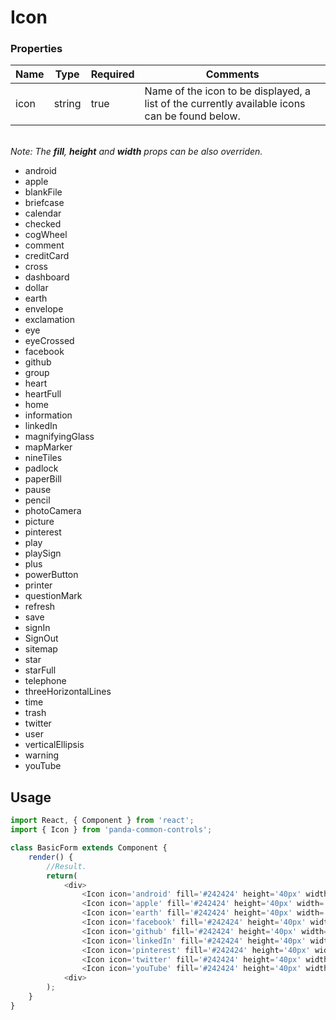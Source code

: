 # Icon

### Properties

| Name  | Type   | Required | Comments |
| ------|--------|----------|----------|
| icon  | string | true     | Name of the icon to be displayed, a list of the currently available icons can be found below. |

<br/>_Note: The **fill**, **height** and **width** props can be also overriden._

- android
- apple
- blankFile
- briefcase
- calendar
- checked
- cogWheel
- comment
- creditCard
- cross
- dashboard
- dollar
- earth
- envelope
- exclamation
- eye
- eyeCrossed
- facebook
- github
- group
- heart
- heartFull
- home
- information
- linkedIn
- magnifyingGlass
- mapMarker
- nineTiles
- padlock
- paperBill
- pause
- pencil
- photoCamera
- picture
- pinterest
- play
- playSign
- plus
- powerButton
- printer
- questionMark
- refresh
- save
- signIn
- SignOut
- sitemap
- star
- starFull
- telephone
- threeHorizontalLines
- time
- trash
- twitter
- user
- verticalEllipsis
- warning
- youTube

## Usage

```javascript
import React, { Component } from 'react';
import { Icon } from 'panda-common-controls';

class BasicForm extends Component {
    render() {
        //Result.
        return(
            <div>
                <Icon icon='android' fill='#242424' height='40px' width='40px'/>
                <Icon icon='apple' fill='#242424' height='40px' width='40px'/>
                <Icon icon='earth' fill='#242424' height='40px' width='40px'/>px'/>
                <Icon icon='facebook' fill='#242424' height='40px' width='40px'/>
                <Icon icon='github' fill='#242424' height='40px' width='40px'/>
                <Icon icon='linkedIn' fill='#242424' height='40px' width='40px'/>
                <Icon icon='pinterest' fill='#242424' height='40px' width='40px'/>
                <Icon icon='twitter' fill='#242424' height='40px' width='40px'/>
                <Icon icon='youTube' fill='#242424' height='40px' width='40px'/>
            <div>
        );
    }
}
```
